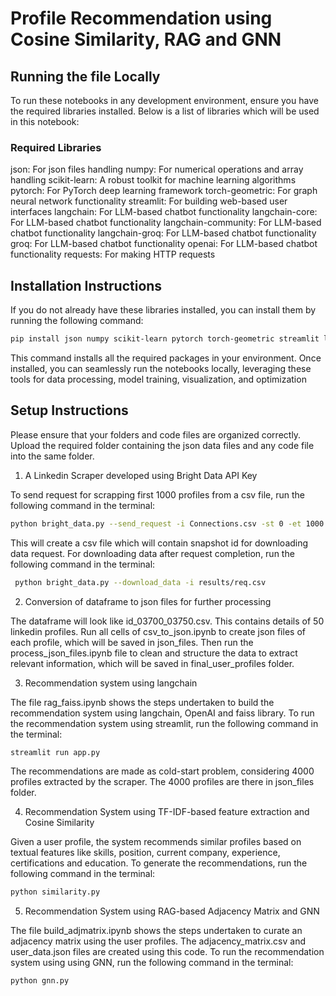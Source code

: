 # Profile Recommendation using Cosine Similarity, RAG and GNN

## Running the file Locally

To run these notebooks in any development environment, ensure you have the required libraries installed. Below is a list of libraries which will be used in this notebook:

### Required Libraries

json: For json files handling
numpy: For numerical operations and array handling
scikit-learn: A robust toolkit for machine learning algorithms
pytorch: For PyTorch deep learning framework
torch-geometric: For graph neural network functionality
streamlit: For building web-based user interfaces
langchain: For LLM-based chatbot functionality
langchain-core: For LLM-based chatbot functionality
langchain-community: For LLM-based chatbot functionality
langchain-groq: For LLM-based chatbot functionality
groq: For LLM-based chatbot functionality
openai: For LLM-based chatbot functionality
requests: For making HTTP requests


## Installation Instructions

If you do not already have these libraries installed, you can install them by running the following command:

```sh
pip install json numpy scikit-learn pytorch torch-geometric streamlit langchain langchain-core langchain-community langchain-groq groq openai requests
```
This command installs all the required packages in your environment. Once installed, you can seamlessly run the notebooks locally, leveraging these tools for data processing, model training, visualization, and optimization

## Setup Instructions
Please ensure that your folders and code files are organized correctly. Upload the required folder containing the json data files and any code file into the same folder. 

1. A Linkedin Scraper developed using Bright Data API Key

To send request for scrapping first 1000 profiles from a csv file, run the following command in the terminal:

```sh
python bright_data.py --send_request -i Connections.csv -st 0 -et 1000
```

This will create a csv file which will contain snapshot id for downloading data request. For downloading data after request completion, run the following command in the terminal:

```sh
 python bright_data.py --download_data -i results/req.csv
 ```

 2. Conversion of dataframe to json files for further processing

The dataframe will look like id_03700_03750.csv. This contains details of 50 linkedin profiles. Run all cells of csv_to_json.ipynb to create json files of each profile, which will be saved in json_files. Then run the process_json_files.ipynb file to clean and structure the data to extract relevant information, which will be saved in final_user_profiles folder.

3. Recommendation system using langchain

The file rag_faiss.ipynb shows the steps undertaken to build the recommendation system using langchain, OpenAI and faiss library. To run the recommendation system using streamlit, run the following command in the terminal:

```sh
streamlit run app.py
```

The recommendations are made as cold-start problem, considering 4000 profiles extracted by the scraper. The 4000 profiles are there in json_files folder.

4. Recommendation System using TF-IDF-based feature extraction and Cosine Similarity

Given a user profile, the system recommends similar profiles based on textual features like skills, position, current company, experience, certifications and education. To generate the recommendations, run the following command in the terminal:

```sh
python similarity.py
```

5. Recommendation System using RAG-based Adjacency Matrix and GNN

The file build_adjmatrix.ipynb shows the steps undertaken to curate an adjacency matrix using the user profiles. The adjacency_matrix.csv and user_data.json files are created using this code. To run the recommendation system using using GNN, run the following command in the terminal:

```sh
python gnn.py
```